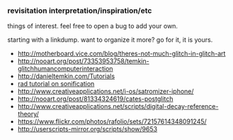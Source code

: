 ### revisitation interpretation/inspiration/etc

things of interest. feel free to open a bug to add your own.

starting with a linkdump. want to organize it more? go for it, it is yours.

* http://motherboard.vice.com/blog/theres-not-much-glitch-in-glitch-art
* http://nooart.org/post/73353953758/temkin-glitchhumancomputerinteraction
* http://danieltemkin.com/Tutorials
* [rad tutorial on sonification](http://blog.animalswithinanimals.com/2008/09/databending-and-glitch-art-primer-part.html)
* http://www.creativeapplications.net/i-os/satromizer-iphone/
* http://nooart.org/post/81334324619/cates-postglitch
* http://www.creativeapplications.net/scripts/digital-decay-reference-theory/
* https://www.flickr.com/photos/rafolio/sets/72157614348091245/
* http://userscripts-mirror.org/scripts/show/9653
